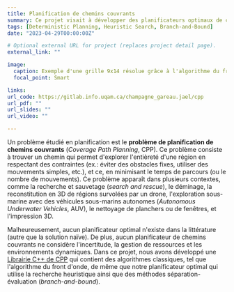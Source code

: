 ```yaml
---
title: Planification de chemins couvrants
summary: Ce projet visait à développer des planificateurs optimaux de chemins-couvrants. Dans le futur, il est également prévu de développer un planificateur considérant des contraintes énergétiques, de l'incertitude, ainsi que fonctionnant dans des environnements dynamiques.
tags: [Deterministic Planning, Heuristic Search, Branch-and-Bound]
date: "2023-04-29T00:00:00Z"

# Optional external URL for project (replaces project detail page).
external_link: ""

image:
  caption: Exemple d'une grille 9x14 résolue grâce à l'algorithme du front d'onde.
  focal_point: Smart

links:
url_code: https://gitlab.info.uqam.ca/champagne_gareau.jael/cpp
url_pdf: ""
url_slides: ""
url_video: ""

---
```


Un problème étudié en planification est le **problème de planification de
chemins couvrants** (*Coverage Path Planning*, CPP). Ce problème consiste à
trouver un chemin qui permet d'explorer l'entièreté d'une région en respectant
des contraintes (ex.: éviter des obstacles fixes, utiliser des mouvements
simples, etc.), et ce, en minimisant le temps de parcours (ou le nombre de
mouvements). Ce problème apparaît dans plusieurs contextes, comme la recherche
et sauvetage (*search and rescue*), le déminage, la reconstitution en 3D de
régions survolées par un drone, l'exploration sous-marine avec des véhicules
sous-marins autonomes (*Autonomous Underwater Vehicles*, AUV), le nettoyage de
planchers ou de fenêtres, et l'impression 3D.

Malheureusement, aucun planificateur optimal n'existe dans la littérature (autre
que la solution naïve). De plus, aucun planificateur de chemins couvrants ne
considère l'incertitude, la gestion de ressources et les environnements
dynamiques. Dans ce projet, nous avons développé une [Librairie C++ de
CPP](https://gitlab.info.uqam.ca/champagne_gareau.jael/cpp) qui contient des
algorithmes classiques, tel que l'algorithme du front d'onde, de même que notre
planificateur optimal qui utilise la recherche heuristique ainsi que des
méthodes séparation-évaluation (*branch-and-bound*).
